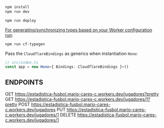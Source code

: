 ```txt
npm install
npm run dev
```

```txt
npm run deploy
```

[For generating/synchronizing types based on your Worker configuration run](https://developers.cloudflare.com/workers/wrangler/commands/#types):

```txt
npm run cf-typegen
```

Pass the `CloudflareBindings` as generics when instantiation `Hono`:

```ts
// src/index.ts
const app = new Hono<{ Bindings: CloudflareBindings }>()
```
## ENDPOINTS
GET https://estadistica-fusbol.mario-cares-c.workers.dev/jugadores?pretty
GET https://estadistica-fusbol.mario-cares-c.workers.dev/jugadores/1?pretty
POST https://estadistica-fusbol.mario-cares-c.workers.dev/jugadores
PUT https://estadistica-fusbol.mario-cares-c.workers.dev/jugadores/1
DELETE https://estadistica-fusbol.mario-cares-c.workers.dev/jugadores/1
